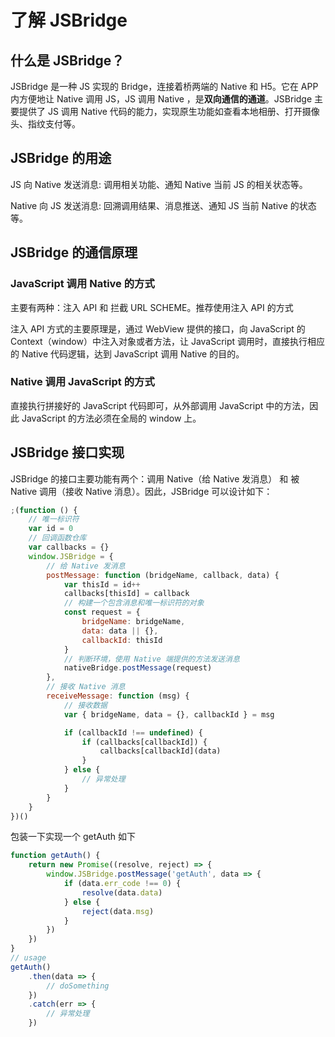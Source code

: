 # 了解 JSBridge

## 什么是 JSBridge？

JSBridge 是一种 JS 实现的 Bridge，连接着桥两端的 Native 和 H5。它在 APP 内方便地让 Native 调用 JS，JS 调用 Native ，是**双向通信的通道**。JSBridge 主要提供了 JS 调用 Native 代码的能力，实现原生功能如查看本地相册、打开摄像头、指纹支付等。

## JSBridge 的用途

JS 向 Native 发送消息: 调用相关功能、通知 Native 当前 JS 的相关状态等。

Native 向 JS 发送消息: 回溯调用结果、消息推送、通知 JS 当前 Native 的状态等。

## JSBridge 的通信原理

### JavaScript 调用 Native 的方式

主要有两种：注入 API 和 拦截 URL SCHEME。推荐使用注入 API 的方式

注入 API 方式的主要原理是，通过 WebView 提供的接口，向 JavaScript 的 Context（window）中注入对象或者方法，让 JavaScript 调用时，直接执行相应的 Native 代码逻辑，达到 JavaScript 调用 Native 的目的。

### Native 调用 JavaScript 的方式

直接执行拼接好的 JavaScript 代码即可，从外部调用 JavaScript 中的方法，因此 JavaScript 的方法必须在全局的 window 上。

## JSBridge 接口实现

JSBridge 的接口主要功能有两个：调用 Native（给 Native 发消息） 和 被 Native 调用（接收 Native 消息）。因此，JSBridge 可以设计如下：

```javascript
;(function () {
    // 唯一标识符
    var id = 0
    // 回调函数仓库
    var callbacks = {}
    window.JSBridge = {
        // 给 Native 发消息
        postMessage: function (bridgeName, callback, data) {
            var thisId = id++
            callbacks[thisId] = callback
            // 构建一个包含消息和唯一标识符的对象
            const request = {
                bridgeName: bridgeName,
                data: data || {},
                callbackId: thisId
            }
            // 判断环境，使用 Native 端提供的方法发送消息
            nativeBridge.postMessage(request)
        },
        // 接收 Native 消息
        receiveMessage: function (msg) {
            // 接收数据
            var { bridgeName, data = {}, callbackId } = msg

            if (callbackId !== undefined) {
                if (callbacks[callbackId]) {
                    callbacks[callbackId](data)
                }
            } else {
                // 异常处理
            }
        }
    }
})()
```

包装一下实现一个 getAuth 如下

```javascript
function getAuth() {
    return new Promise((resolve, reject) => {
        window.JSBridge.postMessage('getAuth', data => {
            if (data.err_code !== 0) {
                resolve(data.data)
            } else {
                reject(data.msg)
            }
        })
    })
}
// usage
getAuth()
    .then(data => {
        // doSomething
    })
    .catch(err => {
        // 异常处理
    })
```

